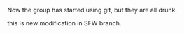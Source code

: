 Now the group has started using git, but they are all drunk.

this is new modification in SFW branch.
